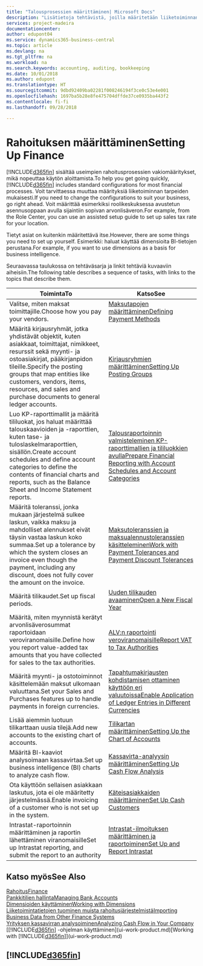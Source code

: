 ```yaml
---
title: "Talousprosessien määrittäminen| Microsoft Docs"
description: "Lisätietoja tehtävistä, joilla määritetään liiketoiminnan taloushallinto laskentatoimen, tilintarkastuksen tai kirjanpidon tarpeita varten."
services: project-madeira
documentationcenter: 
author: edupont04
ms.service: dynamics365-business-central
ms.topic: article
ms.devlang: na
ms.tgt_pltfrm: na
ms.workload: na
ms.search.keywords: accounting, auditing, bookkeeping
ms.date: 10/01/2018
ms.author: edupont
ms.translationtype: HT
ms.sourcegitcommit: 9dbd92409ba02281f008246194f3ce0c53e4e001
ms.openlocfilehash: 1697ba5b28e8fe475704dffde37ce0935ba443f2
ms.contentlocale: fi-fi
ms.lasthandoff: 09/28/2018

---
```

# <a name="setting-up-finance"></a><span data-ttu-id="3355a-103">Rahoituksen määrittäminen</span><span class="sxs-lookup"><span data-stu-id="3355a-103">Setting Up Finance</span></span>
<span data-ttu-id="3355a-104">[!INCLUDE[d365fin](includes/d365fin_md.md)] sisältää useimpien rahoitusprosessien vakiomääritykset, mikä nopeuttaa käytön aloittamista.</span><span class="sxs-lookup"><span data-stu-id="3355a-104">To help you get going quickly, [!INCLUDE[d365fin](includes/d365fin_md.md)] includes standard configurations for most financial processes.</span></span> <span data-ttu-id="3355a-105">Voit tarvittaessa muuttaa määrityksiä liiketoiminnan tarpeiden mukaisesti.</span><span class="sxs-lookup"><span data-stu-id="3355a-105">If you need to change the configurations to suit your business, go right ahead.</span></span> <span data-ttu-id="3355a-106">Voit määrittää esimerkiksi roolikeskuksessa avustetun asennusoppaan avulla sijaintiin sopivan arvonlisäveron.</span><span class="sxs-lookup"><span data-stu-id="3355a-106">For example, from the Role Center, you can use an assisted setup guide to set up sales tax rate for your location.</span></span>  

<span data-ttu-id="3355a-107">Tietyt asiat on kuitenkin määritettävä itse.</span><span class="sxs-lookup"><span data-stu-id="3355a-107">However, there are some things you need to set up yourself.</span></span> <span data-ttu-id="3355a-108">Esimerkki: haluat käyttää dimensioita BI-tietojen perustana.</span><span class="sxs-lookup"><span data-stu-id="3355a-108">For example, if you want to use dimensions as a basis for business intelligence.</span></span>  

<span data-ttu-id="3355a-109">Seuraavassa taulukossa on tehtäväsarja ja linkit tehtäviä kuvaaviin aiheisiin.</span><span class="sxs-lookup"><span data-stu-id="3355a-109">The following table describes a sequence of tasks, with links to the topics that describe them.</span></span>

| <span data-ttu-id="3355a-110">Toiminta</span><span class="sxs-lookup"><span data-stu-id="3355a-110">To</span></span> | <span data-ttu-id="3355a-111">Katso</span><span class="sxs-lookup"><span data-stu-id="3355a-111">See</span></span> |
| --- | --- |
| <span data-ttu-id="3355a-112">Valitse, miten maksat toimittajille.</span><span class="sxs-lookup"><span data-stu-id="3355a-112">Choose how you pay your vendors.</span></span> |[<span data-ttu-id="3355a-113">Maksutapojen määrittäminen</span><span class="sxs-lookup"><span data-stu-id="3355a-113">Defining Payment Methods</span></span>](finance-payment-methods.md) |
| <span data-ttu-id="3355a-114">Määritä kirjausryhmät, jotka yhdistävät objektit, kuten asiakkaat, toimittajat, nimikkeet, resurssit sekä myynti- ja ostoasiakirjat, pääkirjanpidon tileille.</span><span class="sxs-lookup"><span data-stu-id="3355a-114">Specify the posting groups that map entities like customers, vendors, items, resources, and sales and purchase documents to general ledger accounts.</span></span> |[<span data-ttu-id="3355a-115">Kirjausryhmien määrittäminen</span><span class="sxs-lookup"><span data-stu-id="3355a-115">Setting Up Posting Groups</span></span>](finance-posting-groups.md)|
|<span data-ttu-id="3355a-116">Luo KP-raporttimallit ja määritä tililuokat, jos haluat määrittää talouskaavioiden ja -raporttien, kuten tase- ja tuloslaskelmaraporttien, sisällön.</span><span class="sxs-lookup"><span data-stu-id="3355a-116">Create account schedules and define account categories to define the contents of financial charts and reports, such as the Balance Sheet and Income Statement reports.</span></span>|[<span data-ttu-id="3355a-117">Talousraportoinnin valmisteleminen KP-raporttimallien ja tililuokkien avulla</span><span class="sxs-lookup"><span data-stu-id="3355a-117">Prepare Financial Reporting with Account Schedules and Account Categories</span></span>](bi-how-work-account-schedule.md)|
|<span data-ttu-id="3355a-118">Määritä toleranssi, jonka mukaan järjestelmä sulkee laskun, vaikka maksu ja mahdolliset alennukset eivät täysin vastaa laskun koko summaa.</span><span class="sxs-lookup"><span data-stu-id="3355a-118">Set up a tolerance by which the system closes an invoice even though the payment, including any discount, does not fully cover the amount on the invoice.</span></span>|[<span data-ttu-id="3355a-119">Maksutoleranssien ja maksualennustoleranssien käsitteleminen</span><span class="sxs-lookup"><span data-stu-id="3355a-119">Work with Payment Tolerances and Payment Discount Tolerances</span></span>](finance-payment-tolerance-and-payment-discount-tolerance.md)|
| <span data-ttu-id="3355a-120">Määritä tilikaudet.</span><span class="sxs-lookup"><span data-stu-id="3355a-120">Set up fiscal periods.</span></span> |[<span data-ttu-id="3355a-121">Uuden tilikauden avaaminen</span><span class="sxs-lookup"><span data-stu-id="3355a-121">Open a New Fiscal Year</span></span>](finance-how-open-new-fiscal-year.md) |
| <span data-ttu-id="3355a-122">Määritä, miten myynnistä kerätyt arvonlisäverosummat raportoidaan veroviranomaisille.</span><span class="sxs-lookup"><span data-stu-id="3355a-122">Define how you report value-added tax amounts that you have collected for sales to the tax authorities.</span></span> |[<span data-ttu-id="3355a-123">ALV:n raportointi veroviranomaisille</span><span class="sxs-lookup"><span data-stu-id="3355a-123">Report VAT to Tax Authorities</span></span>](finance-how-report-vat.md)|
| <span data-ttu-id="3355a-124">Määritä myynti- ja ostotoiminnot käsittelemään maksut ulkomaan valuuttana.</span><span class="sxs-lookup"><span data-stu-id="3355a-124">Set your Sales and Purchases features up to handle payments in foreign currencies.</span></span>|[<span data-ttu-id="3355a-125">Tapahtumakirjausten kohdistamisen ottaminen käyttöön eri valuutoissa</span><span class="sxs-lookup"><span data-stu-id="3355a-125">Enable Application of Ledger Entries in Different Currencies</span></span>](finance-how-enable-application-ledger-entries-different-currencies.md)
| <span data-ttu-id="3355a-126">Lisää aiemmin luotuun tilikarttaan uusia tilejä.</span><span class="sxs-lookup"><span data-stu-id="3355a-126">Add new accounts to the existing chart of accounts.</span></span> |[<span data-ttu-id="3355a-127">Tilikartan määrittäminen</span><span class="sxs-lookup"><span data-stu-id="3355a-127">Setting Up the Chart of Accounts</span></span>](finance-setup-chart-accounts.md) |
| <span data-ttu-id="3355a-128">Määritä BI-kaaviot analysoimaan kassavirtaa.</span><span class="sxs-lookup"><span data-stu-id="3355a-128">Set up business intelligence (BI) charts to analyze cash flow.</span></span> |[<span data-ttu-id="3355a-129">Kassavirta-analyysin määrittäminen</span><span class="sxs-lookup"><span data-stu-id="3355a-129">Setting Up Cash Flow Analysis</span></span>](finance-setup-cash-flow-analyses.md) |
|<span data-ttu-id="3355a-130">Ota käyttöön sellaisen asiakkaan laskutus, jota ei ole määritetty järjestelmässä.</span><span class="sxs-lookup"><span data-stu-id="3355a-130">Enable invoicing of a customer who is not set up in the system.</span></span>|[<span data-ttu-id="3355a-131">Käteisasiakkaiden määrittäminen</span><span class="sxs-lookup"><span data-stu-id="3355a-131">Set Up Cash Customers</span></span>](finance-how-to-set-up-cash-customers.md)|
| <span data-ttu-id="3355a-132">Intrastat-raportoinnin määrittäminen ja raportin lähettäminen viranomaisille</span><span class="sxs-lookup"><span data-stu-id="3355a-132">Set up Intrastat reporting, and submit the report to an authority</span></span> | [<span data-ttu-id="3355a-133">Intrastat-ilmoituksen määrittäminen ja raportoiminen</span><span class="sxs-lookup"><span data-stu-id="3355a-133">Set Up and Report Intrastat</span></span>](finance-how-setup-report-intrastat.md)|

## <a name="see-also"></a><span data-ttu-id="3355a-134">Katso myös</span><span class="sxs-lookup"><span data-stu-id="3355a-134">See Also</span></span>
[<span data-ttu-id="3355a-135">Rahoitus</span><span class="sxs-lookup"><span data-stu-id="3355a-135">Finance</span></span>](finance.md)  
[<span data-ttu-id="3355a-136">Pankkitilien hallinta</span><span class="sxs-lookup"><span data-stu-id="3355a-136">Managing Bank Accounts</span></span>](bank-manage-bank-accounts.md)  
[<span data-ttu-id="3355a-137">Dimensioiden käyttäminen</span><span class="sxs-lookup"><span data-stu-id="3355a-137">Working with Dimensions</span></span>](finance-dimensions.md)  
[<span data-ttu-id="3355a-138">Liiketoimintatietojen tuominen muista rahoitusjärjestelmistä</span><span class="sxs-lookup"><span data-stu-id="3355a-138">Importing Business Data from Other Finance Systems</span></span>](across-import-data-configuration-packages.md)  
[<span data-ttu-id="3355a-139">Yrityksen kassavirran analysoiminen</span><span class="sxs-lookup"><span data-stu-id="3355a-139">Analyzing Cash Flow in Your Company</span></span>](finance-analyze-cash-flow.md)  
<span data-ttu-id="3355a-140">[[!INCLUDE[d365fin](includes/d365fin_md.md)] -ohjelman käyttäminen](ui-work-product.md)</span><span class="sxs-lookup"><span data-stu-id="3355a-140">[Working with [!INCLUDE[d365fin](includes/d365fin_md.md)]](ui-work-product.md)</span></span>  

## [!INCLUDE[d365fin](includes/free_trial_md.md)]  

